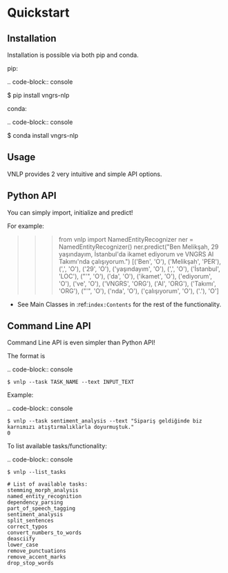 Quickstart
===================================

Installation
------------

Installation is possible via both pip and conda.

pip:

.. code-block:: console

   $ pip install vngrs-nlp

conda:

.. code-block:: console

   $ conda install vngrs-nlp


Usage
----------------

VNLP provides 2 very intuitive and simple API options.

Python API
----------------

You can simply import, initialize and predict!

For example:

>>> from vnlp import NamedEntityRecognizer
>>> ner = NamedEntityRecognizer()
>>> ner.predict("Ben Melikşah, 29 yaşındayım, İstanbul'da ikamet ediyorum ve VNGRS AI Takımı'nda çalışıyorum.")
[('Ben', 'O'),
('Melikşah', 'PER'),
(',', 'O'),
('29', 'O'),
('yaşındayım', 'O'),
(',', 'O'),
('İstanbul', 'LOC'),
("'", 'O'),
('da', 'O'),
('ikamet', 'O'),
('ediyorum', 'O'),
('ve', 'O'),
('VNGRS', 'ORG'),
('AI', 'ORG'),
('Takımı', 'ORG'),
("'", 'O'),
('nda', 'O'),
('çalışıyorum', 'O'),
('.'), 'O']


- See Main Classes in :ref:`index:Contents` for the rest of the functionality.


Command Line API
----------------
Command Line API is even simpler than Python API!

The format is

.. code-block:: console

    $ vnlp --task TASK_NAME --text INPUT_TEXT

Example:

.. code-block:: console

    $ vnlp --task sentiment_analysis --text "Sipariş geldiğinde biz karnımızı atıştırmalıklarla doyurmuştuk."
    0

To list available tasks/functionality:

.. code-block:: console

    $ vnlp --list_tasks

    # List of available tasks:
    stemming_morph_analysis
    named_entity_recognition
    dependency_parsing
    part_of_speech_tagging
    sentiment_analysis
    split_sentences
    correct_typos
    convert_numbers_to_words
    deasciify
    lower_case
    remove_punctuations
    remove_accent_marks
    drop_stop_words
